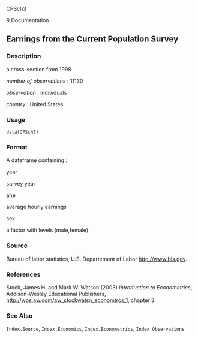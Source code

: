 CPSch3

R Documentation

## Earnings from the Current Population Survey

### Description

a cross-section from 1998

_number of observations_ : 11130

_observation_ : individuals

_country_ : United States

### Usage

    data(CPSch3)

### Format

A dataframe containing :

year

survey year

ahe

average hourly earnings

sex

a factor with levels (male,female)

### Source

Bureau of labor statistics, U.S. Departement of Labor <http://www.bls.gov>.

### References

Stock, James H. and Mark W. Watson (2003) _Introduction to Econometrics_,
Addison-Wesley Educational Publishers,
<http://wps.aw.com/aw_stockwatsn_economtrcs_1>, chapter 3.

### See Also

`Index.Source`, `Index.Economics`, `Index.Econometrics`, `Index.Observations`

